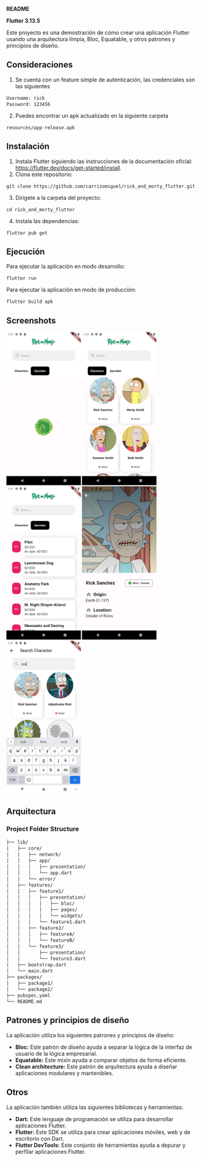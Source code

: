 **README**

**Flutter 3.13.5**

Este proyecto es una demostración de cómo crear una aplicación Flutter usando una arquitectura limpia, Bloc, Equatable, y otros patrones y principios de diseño.

## Consideraciones

1. Se cuenta con un feature simple de autenticación, las credenciales son las siguientes

```
Username: rick
Password: 123456
```

2. Puedes encontrar un apk actualizado en la siguiente carpeta

```
resources/app-release.apk
```

## Instalación

1. Instala Flutter siguiendo las instrucciones de la documentación oficial: https://flutter.dev/docs/get-started/install.
2. Clona este repositorio:

```
git clone https://github.com/carrizomiguel/rick_and_morty_flutter.git
```

3. Dirígete a la carpeta del proyecto:

```
cd rick_and_morty_flutter
```

4. Instala las dependencias:

```
flutter pub get
```

## Ejecución

Para ejecutar la aplicación en modo desarrollo:

```
flutter run
```

Para ejecutar la aplicación en modo de producción:

```
flutter build apk
```

## Screenshots

<img src="screenshots/loading.png" height="400"/> <img src="screenshots/home.png" height="400"/> <img src="screenshots/episodes.png" height="400"/>
<img src="screenshots/character_detail.png" height="400"/> <img src="screenshots/search.png" height="400"/>

## Arquitectura

### Project Folder Structure
```
├── lib/
|   ├── core/
|   |   ├── network/
|   │   ├── app/
│   │   │   ├── presentation/
│   │   │   └── app.dart
|   |   └── error/
│   ├── features/
│   │   ├── feature1/
│   │   │   ├── presentation/
│   │   │   │   ├── bloc/
│   │   │   │   ├── pages/
│   │   │   │   └── widgets/
│   │   │   └── feature1.dart
│   │   ├── feature2/
│   │   │   ├── featureA/
│   │   │   └── featureB/
│   │   └── feature3/
│   │       ├── presentation/
│   │       └── feature3.dart
|   ├── bootstrap.dart
│   └── main.dart
├── packages/
|   ├── package1/
│   └── package2/
├── pubspec.yaml
└── README.md
```
## Patrones y principios de diseño

La aplicación utiliza los siguientes patrones y principios de diseño:

* **Bloc:** Este patrón de diseño ayuda a separar la lógica de la interfaz de usuario de la lógica empresarial.
* **Equatable:** Este mixin ayuda a comparar objetos de forma eficiente.
* **Clean architecture:** Este patrón de arquitectura ayuda a diseñar aplicaciones modulares y mantenibles.

## Otros

La aplicación también utiliza las siguientes bibliotecas y herramientas:

* **Dart:** Este lenguaje de programación se utiliza para desarrollar aplicaciones Flutter.
* **Flutter:** Este SDK se utiliza para crear aplicaciones móviles, web y de escritorio con Dart.
* **Flutter DevTools:** Este conjunto de herramientas ayuda a depurar y perfilar aplicaciones Flutter.
